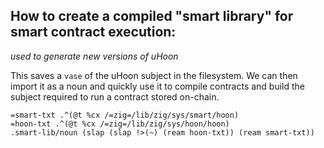 ## How to create a compiled "smart library" for smart contract execution:
*used to generate new versions of uHoon*

This saves a `vase` of the uHoon subject in the filesystem. We can then import it as a noun and quickly use it to compile contracts and build the subject required to run a contract stored on-chain.

```
=smart-txt .^(@t %cx /=zig=/lib/zig/sys/smart/hoon)
=hoon-txt .^(@t %cx /=zig=/lib/zig/sys/hoon/hoon)
.smart-lib/noun (slap (slap !>(~) (ream hoon-txt)) (ream smart-txt))
```
